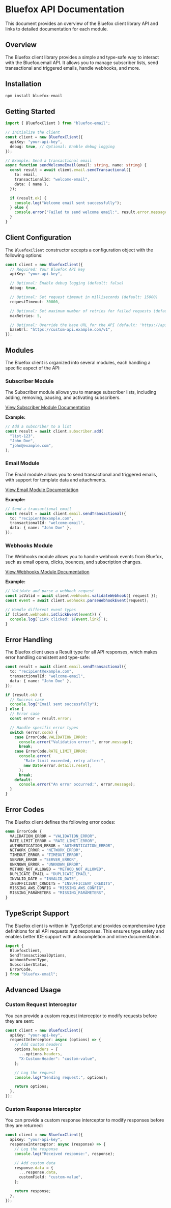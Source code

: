# Bluefox API Documentation

This document provides an overview of the Bluefox client library API and links to detailed documentation for each module.

## Overview

The Bluefox client library provides a simple and type-safe way to interact with the Bluefox.email API. It allows you to manage subscriber lists, send transactional and triggered emails, handle webhooks, and more.

## Installation

```bash
npm install bluefox-email
```

## Getting Started

```typescript
import { BluefoxClient } from "bluefox-email";

// Initialize the client
const client = new BluefoxClient({
  apiKey: "your-api-key",
  debug: true, // Optional: Enable debug logging
});

// Example: Send a transactional email
async function sendWelcomeEmail(email: string, name: string) {
  const result = await client.email.sendTransactional({
    to: email,
    transactionalId: "welcome-email",
    data: { name },
  });

  if (result.ok) {
    console.log("Welcome email sent successfully");
  } else {
    console.error("Failed to send welcome email:", result.error.message);
  }
}
```

## Client Configuration

The `BluefoxClient` constructor accepts a configuration object with the following options:

```typescript
const client = new BluefoxClient({
  // Required: Your Bluefox API key
  apiKey: "your-api-key",

  // Optional: Enable debug logging (default: false)
  debug: true,

  // Optional: Set request timeout in milliseconds (default: 15000)
  requestTimeout: 30000,

  // Optional: Set maximum number of retries for failed requests (default: 3)
  maxRetries: 5,

  // Optional: Override the base URL for the API (default: 'https://api.bluefox.email/v1')
  baseUrl: "https://custom-api.example.com/v1",
});
```

## Modules

The Bluefox client is organized into several modules, each handling a specific aspect of the API:

### Subscriber Module

The Subscriber module allows you to manage subscriber lists, including adding, removing, pausing, and activating subscribers.

[View Subscriber Module Documentation](./subscriber.md)

**Example:**

```typescript
// Add a subscriber to a list
const result = await client.subscriber.add(
  "list-123",
  "John Doe",
  "john@example.com",
);
```

### Email Module

The Email module allows you to send transactional and triggered emails, with support for template data and attachments.

[View Email Module Documentation](./email.md)

**Example:**

```typescript
// Send a transactional email
const result = await client.email.sendTransactional({
  to: "recipient@example.com",
  transactionalId: "welcome-email",
  data: { name: "John Doe" },
});
```

### Webhooks Module

The Webhooks module allows you to handle webhook events from Bluefox, such as email opens, clicks, bounces, and subscription changes.

[View Webhooks Module Documentation](./webhooks.md)

**Example:**

```typescript
// Validate and parse a webhook request
const isValid = await client.webhooks.validateWebhook({ request });
const event = await client.webhooks.parseWebhookEvent(request);

// Handle different event types
if (client.webhooks.isClickEvent(event)) {
  console.log(`Link clicked: ${event.link}`);
}
```

## Error Handling

The Bluefox client uses a Result type for all API responses, which makes error handling consistent and type-safe:

```typescript
const result = await client.email.sendTransactional({
  to: "recipient@example.com",
  transactionalId: "welcome-email",
  data: { name: "John Doe" },
});

if (result.ok) {
  // Success case
  console.log("Email sent successfully");
} else {
  // Error case
  const error = result.error;

  // Handle specific error types
  switch (error.code) {
    case ErrorCode.VALIDATION_ERROR:
      console.error("Validation error:", error.message);
      break;
    case ErrorCode.RATE_LIMIT_ERROR:
      console.error(
        "Rate limit exceeded, retry after:",
        new Date(error.details.reset),
      );
      break;
    default:
      console.error("An error occurred:", error.message);
  }
}
```

## Error Codes

The Bluefox client defines the following error codes:

```typescript
enum ErrorCode {
  VALIDATION_ERROR = "VALIDATION_ERROR",
  RATE_LIMIT_ERROR = "RATE_LIMIT_ERROR",
  AUTHENTICATION_ERROR = "AUTHENTICATION_ERROR",
  NETWORK_ERROR = "NETWORK_ERROR",
  TIMEOUT_ERROR = "TIMEOUT_ERROR",
  SERVER_ERROR = "SERVER_ERROR",
  UNKNOWN_ERROR = "UNKNOWN_ERROR",
  METHOD_NOT_ALLOWED = "METHOD_NOT_ALLOWED",
  DUPLICATE_EMAIL = "DUPLICATE_EMAIL",
  INVALID_DATE = "INVALID_DATE",
  INSUFFICIENT_CREDITS = "INSUFFICIENT_CREDITS",
  MISSING_AWS_CONFIG = "MISSING_AWS_CONFIG",
  MISSING_PARAMETERS = "MISSING_PARAMETERS",
}
```

## TypeScript Support

The Bluefox client is written in TypeScript and provides comprehensive type definitions for all API requests and responses. This ensures type safety and enables better IDE support with autocompletion and inline documentation.

```typescript
import {
  BluefoxClient,
  SendTransactionalOptions,
  WebhookEventType,
  SubscriberStatus,
  ErrorCode,
} from "bluefox-email";
```

## Advanced Usage

### Custom Request Interceptor

You can provide a custom request interceptor to modify requests before they are sent:

```typescript
const client = new BluefoxClient({
  apiKey: "your-api-key",
  requestInterceptor: async (options) => {
    // Add custom headers
    options.headers = {
      ...options.headers,
      "X-Custom-Header": "custom-value",
    };

    // Log the request
    console.log("Sending request:", options);

    return options;
  },
});
```

### Custom Response Interceptor

You can provide a custom response interceptor to modify responses before they are returned:

```typescript
const client = new BluefoxClient({
  apiKey: "your-api-key",
  responseInterceptor: async (response) => {
    // Log the response
    console.log("Received response:", response);

    // Add custom data
    response.data = {
      ...response.data,
      customField: "custom-value",
    };

    return response;
  },
});
```
